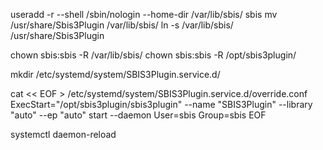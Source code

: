 useradd -r --shell /sbin/nologin --home-dir /var/lib/sbis/ sbis
mv /usr/share/Sbis3Plugin /var/lib/sbis/
ln -s /var/lib/sbis/ /usr/share/Sbis3Plugin

chown sbis:sbis -R /var/lib/sbis/
chown sbis:sbis -R /opt/sbis3plugin/

mkdir /etc/systemd/system/SBIS3Plugin.service.d/

cat << EOF > /etc/systemd/system/SBIS3Plugin.service.d/override.conf
ExecStart="/opt/sbis3plugin/sbis3plugin" --name "SBIS3Plugin" --library "auto" --ep "auto" start  --daemon
User=sbis
Group=sbis
EOF

systemctl daemon-reload
